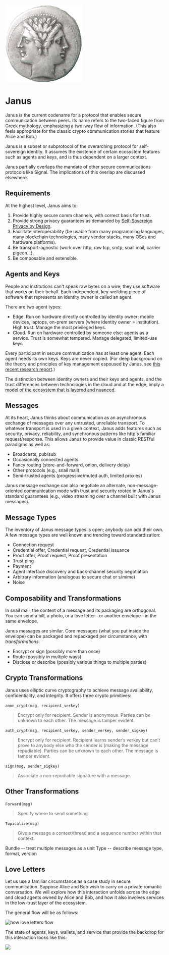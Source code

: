 ![Janus](Janus_coin.png)

# Janus

Janus is the current codename for a protocol that enables secure
communication between peers. Its name refers to the two-faced figure
from Greek mythology, emphasizing a two-way flow of information.
(This also feels appropriate for the classic crypto communication
stories that feature Alice and Bob.)

Janus is a subset or subprotocol of the overarching protocol for self-sovereign
identity. It assumes the existence of certain ecosystem features such as
agents and keys, and is thus dependent on a larger context.

Janus partially overlaps the mandate of other secure communications
protocols like Signal. The implications of this overlap are discussed
elsewhere.

## Requirements

At the highest level, Janus aims to:

1. Provide highly secure comm channels, with correct basis for trust.
2. Provide strong privacy guarantees as demanded by [Self-Sovereign
   Privacy by Design](
   https://docs.google.com/document/d/1fKAw9p8eJI-7hAZuQ8orMDGYnq7WWpE6QYs1YOTWgjA/edit).
3. Facilitate interoperability (be usable from many programming languages,
   many blockchain technologies, many vendor stacks, many OSes and
   hardware platforms).
4. Be transport-agnostic (work over http, raw tcp, smtp, snail mail,
   carrier pigeon...).
5. Be composable and extensible.

## Agents and Keys

People and institutions can't speak raw bytes on a wire; they use software
that works on their behalf. Each independent, key-weilding piece of software
that represents an identity owner is called an agent.

There are two agent types:

 * Edge. Run on hardware directly controlled by identity owner: mobile
   devices, laptops, on-prem servers (where identity owner = institution).
   High trust. Manage the most privileged keys.
 * Cloud. Run on hardware controlled by someone else: agents as a service.
   Trust is somewhat tempered. Manage delegated, limited-use keys.

Every participant in secure communication has at least one agent.
Each agent needs its own keys. Keys are never copied. (For deep
background on the theory and principles of key management espoused
by Janus, see [this recent research report](https://drive.google.com/open?id=1OEOl5cv69dEidK_Efx8blcYwgyPiaU_c).)

The distinction between identity owners and their keys and agents, and
the trust differences between technologies in the cloud and at the
edge, imply a [model of the ecosystem that is layered and nuanced](message-layers.md).

## Messages

At its heart, Janus thinks about communication as an asynchronous exchange
of messages over any untrusted, unreliable transport. To whatever transport
is used in a given context, Janus adds features such as security, privacy,
reliability, and synchronous patterns like http's familiar request/response.
This allows Janus to provide value in classic RESTful paradigms as well as:

* Broadcasts, pub/sub
* Occasionally connected agents
* Fancy routing (store-and-forward, onion, delivery delay)
* Other protocols (e.g., snail mail)
* Semi-trusted agents (progressive/muted auth, limited proxies)

Janus message exchange can also negotiate an alternate,
non-message-oriented communication mode with trust and security rooted
in Janus's standard guarantees (e.g., video streaming over a channel
built with Janus messages).

## Message Types

The inventory of Janus message types is open; anybody can add their own.
A few message types are well known and trending toward standardization:

* Connection request
* Credential offer, Credential request, Credential issuance
* Proof offer, Proof request, Proof presentation
* Trust ping
* Payment
* Agent interface discovery and back-channel security negotiation
* Arbitrary information (analogous to secure chat or s/mime)
* Noise

## Composability and Transformations

In snail mail, the content of a message and its packaging are orthogonal.
You can send a bill, a photo, or a love letter--or another envelope--in the
same envelope.

Janus messages are similar. Core messages (what you put inside the
envelope) can be packaged and repackaged per circumstance, with
_transformations_:

* Encrypt or sign (possibly more than once)
* Route (possibly in multiple ways)
* Disclose or describe (possibly various things to multiple parties)

## Crypto Transformations

Janus uses elliptic curve cryptography to achieve message availability,
confidentiality, and integrity. It offers three crypto primitives:

```anon_crypt(msg, recipient_verkey)```
<blockquote>Encrypt only for recipient. Sender is anonymous. Parties can be unknown
to each other. The message is tamper evident.</blockquote>

```auth_crypt(msg, recipient_verkey, sender_verkey, sender_sigkey)```
<blockquote>Encrypt only for recipient. Recipient learns sender’s verkey but can’t
prove to anybody else who the sender is (making the message repudiable).
Parties can be unknown to each other. The message is tamper evident.</blockquote>

```sign(msg, sender_sigkey)```
<blockquote>Associate a non-repudiable signature with a message.</blockquote>

## Other Transformations

```Forward(msg)```
<blockquote>Specify where to send something.</blockquote>

```Topicalize(msg)```
<blockquote>Give a message a context/thread and a sequence number within that context.</blockquote>

Bundle -- treat multiple messages as a unit
Type -- describe message type, format, version

## Love Letters

Let us use a familiar circumstance as a case study in secure communication.
Suppose Alice and Bob wish to carry on a private romantic conversation.
We will explore how this interaction unfolds across the edge and cloud
agents owned by Alice and Bob, and how it also involves services in the
low-trust layer of the ecosystem.

The general flow will be as follows:

![how love letters flow](love-letter-flow.png)

The state of agents, keys, wallets, and service that provide the backdrop
for this interaction looks like this:

<img src="love-letters-1-640.png" style="height:100px"/>